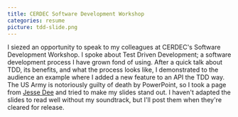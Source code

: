 ```yaml
---
title: CERDEC Software Development Workshop
categories: resume
picture: tdd-slide.png
---
```


I siezed an opportunity to speak to my colleagues at CERDEC's Software Development Workshop. I spoke about Test Driven Development; a software development process I have grown fond of using. After a quick talk about TDD, its benefits, and what the process looks like, I demonstrated to the audience an example where I added a new feature to an API the TDD way. The US Army is notoriously guilty of death by PowerPoint, so I took a page from <a href="http://www.slideshare.net/jessedee">Jesse Dee</a> and tried to make my slides stand out. I haven't adapted the slides to read well without my soundtrack, but I'll post them when they're cleared for release.
